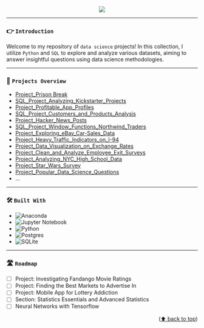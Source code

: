 <div align="center">
  <a href="https://github.com/datalex42/projects/">
    <img src="assets/dqheadergo.gif">
  </a>
<p align="center">
  </p>
</div>

<hr>

### <center><p align = "left">👉 `Introduction`</p> </center>

Welcome to my repository of `data science` projects! In this collection, I utilize `Python` and `SQL` to explore and analyze various datasets, aiming to answer insightful questions using data science methodologies.

<hr>

### <center><p align = "left">👀 `Projects Overview`</p> </center>

- [Project_Prison Break](https://github.com/datalex42/DataQuest/blob/d9d3e76d99a4a51d3e6c55054160723864305051/0_Project_Prison%20Break.ipynb)
- [SQL_Project_Analyzing_Kickstarter_Projects](https://github.com/datalex42/DataQuest/blob/d9d3e76d99a4a51d3e6c55054160723864305051/0_SQL_Project_Analyzing_Kickstarter_Projects.ipynb)
- [Project_Profitable_App_Profiles](https://github.com/datalex42/DataQuest/blob/d9d3e76d99a4a51d3e6c55054160723864305051/1_Project_Profitable_App_Profiles.ipynb)
- [SQL_Project_Customers_and_Products_Analysis](https://github.com/datalex42/DataQuest/blob/d9d3e76d99a4a51d3e6c55054160723864305051/1_SQL_Project_Customers_and_Products_Analysis.ipynb)
- [Project_Hacker_News_Posts](https://github.com/datalex42/DataQuest/blob/d9d3e76d99a4a51d3e6c55054160723864305051/2_Project_Hacker_News_Posts.ipynb)
- [SQL_Project_Window_Functions_Northwind_Traders](https://github.com/datalex42/DataQuest/blob/d9d3e76d99a4a51d3e6c55054160723864305051/2_SQL_Project_Window_Functions_Northwind_Traders.ipynb)
- [Project_Exploring_eBay_Car-Sales_Data](https://github.com/datalex42/DataQuest/blob/d9d3e76d99a4a51d3e6c55054160723864305051/3_Project_Exploring_eBay_Car-Sales_Data.ipynb)
- [Project_Heavy_Traffic_Indicators_on_I-94](https://github.com/datalex42/DataQuest/blob/d9d3e76d99a4a51d3e6c55054160723864305051/4_Project_Heavy_Traffic_Indicators_on_I-94.ipynb)
- [Project_Data_Visualization_on_Exchange_Rates](https://github.com/datalex42/DataQuest/blob/d9d3e76d99a4a51d3e6c55054160723864305051/5_Project_Data_Visualization_on_Exchange_Rates.ipynb)
- [Project_Clean_and_Analyze_Employee_Exit_Surveys](https://github.com/datalex42/DataQuest/blob/d9d3e76d99a4a51d3e6c55054160723864305051/6_Project_Clean_and_Analyze_Employee_Exit_Surveys.ipynb
)
- [Project_Analyzing_NYC_High_School_Data](https://github.com/datalex42/DataQuest/blob/d9d3e76d99a4a51d3e6c55054160723864305051/7_Project_Analyzing_NYC_High_School_Data.ipynb)
- [Project_Star_Wars_Survey](https://github.com/datalex42/DataQuest/blob/d9d3e76d99a4a51d3e6c55054160723864305051/8_Project_Star_Wars_Survey.ipynb)
- [Project_Popular_Data_Science_Questions](https://github.com/datalex42/DataQuest/blob/d9d3e76d99a4a51d3e6c55054160723864305051/9_Project_Popular_Data_Science_Questions.ipynb)
- ...

<hr>

### <center><p align = "left">🛠️ `Built With`</p> </center>

- ![Anaconda](https://img.shields.io/badge/Anaconda-%2344A833.svg?style=for-the-badge&logo=anaconda&logoColor=white)
- ![Jupyter Notebook](https://img.shields.io/badge/jupyter-%23FA0F00.svg?style=for-the-badge&logo=jupyter&logoColor=white)
- ![Python](https://img.shields.io/badge/python-3670A0?style=for-the-badge&logo=python&logoColor=ffdd54)
- ![Postgres](https://img.shields.io/badge/postgres-%23316192.svg?style=for-the-badge&logo=postgresql&logoColor=white)
- ![SQLite](https://img.shields.io/badge/sqlite-%2307405e.svg?style=for-the-badge&logo=sqlite&logoColor=white)

<hr>

### <center><p align = "left">🛣️ `Roadmap`</p> </center>

- [ ] Project: Investigating Fandango Movie Ratings
- [ ] Project: Finding the Best Markets to Advertise In
- [ ] Project: Mobile App for Lottery Addiction
- [ ] Section: Statistics Essentials and Advanced Statistics
- [ ] Neural Networks with Tensorflow

<p align="right">(<a href="#top">⬆️ back to top</a>)</p>

<!-- MARKDOWN LINKS & IMAGES -->
<!-- https://www.markdownguide.org/basic-syntax/#reference-style-links -->
[contributors-shield]: https://img.shields.io/github/contributors/github_username/repo_name.svg?style=for-the-badge
[contributors-url]: https://github.com/github_username/repo_name/graphs/contributors
[forks-shield]: https://img.shields.io/github/forks/github_username/repo_name.svg?style=for-the-badge
[forks-url]: https://github.com/github_username/repo_name/network/members
[stars-shield]: https://img.shields.io/github/stars/github_username/repo_name.svg?style=for-the-badge
[stars-url]: https://github.com/github_username/repo_name/stargazers
[issues-shield]: https://img.shields.io/github/issues/github_username/repo_name.svg?style=for-the-badge
[issues-url]: https://github.com/github_username/repo_name/issues
[license-shield]: https://img.shields.io/github/license/github_username/repo_name.svg?style=for-the-badge
[license-url]: https://github.com/github_username/repo_name/blob/master/LICENSE.txt
[linkedin-shield]: https://img.shields.io/badge/-LinkedIn-black.svg?style=for-the-badge&logo=linkedin&colorB=555
[linkedin-url]: https://linkedin.com/in/linkedin_username
[product-screenshot]: images/screenshot.png
[Next.js]: https://img.shields.io/badge/next.js-000000?style=for-the-badge&logo=nextdotjs&logoColor=white
[Next-url]: https://nextjs.org/
[React.js]: https://img.shields.io/badge/React-20232A?style=for-the-badge&logo=react&logoColor=61DAFB
[React-url]: https://reactjs.org/
[Vue.js]: https://img.shields.io/badge/Vue.js-35495E?style=for-the-badge&logo=vuedotjs&logoColor=4FC08D
[Vue-url]: https://vuejs.org/
[Angular.io]: https://img.shields.io/badge/Angular-DD0031?style=for-the-badge&logo=angular&logoColor=white
[Angular-url]: https://angular.io/
[Svelte.dev]: https://img.shields.io/badge/Svelte-4A4A55?style=for-the-badge&logo=svelte&logoColor=FF3E00
[Svelte-url]: https://svelte.dev/
[Laravel.com]: https://img.shields.io/badge/Laravel-FF2D20?style=for-the-badge&logo=laravel&logoColor=white
[Laravel-url]: https://laravel.com
[Bootstrap.com]: https://img.shields.io/badge/Bootstrap-563D7C?style=for-the-badge&logo=bootstrap&logoColor=white
[Bootstrap-url]: https://getbootstrap.com
[JQuery.com]: https://img.shields.io/badge/jQuery-0769AD?style=for-the-badge&logo=jquery&logoColor=white
[JQuery-url]: https://jquery.com 
